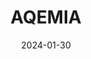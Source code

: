 ---  
layout: startup_page  
title: "AQEMIA"  
id: "aqemia.com"  
permalink: "/aqemiaaqemia.com01302024/"  
website: "https://www.aqemia.com/"  
funding_round: "Series A"  
funding_amount: "€60M"  
investors: "Wendel Growth, Bpifrance Large Venture, Eurazeo, Elaia"  
about: "AQEMIA is a next-generation pharmatech company utilizing generative AI and deep physics to accelerate drug discovery. Its proprietary platform designs innovative drug candidates for various critical diseases, boasting several successful projects in its internal pipeline and collaborations with pharmaceutical companies. The company's unique approach aims to significantly reshape the drug discovery landscape."  
markets: "Healthtech, Life Sciences, AI"  
hq: "Paris, Île-de-France, France"  
founded_year: "2019"  
linkedin: "https://www.linkedin.com/company/aqemia/"  
twitter: "https://twitter.com/aqemia"  
instagram: ""  
facebook: ""  
crunchbase: "https://www.crunchbase.com/organization/aqemia"  
pitchbook: "https://pitchbook.com/profiles/company/331798-24"  

date_display: "30-Jan-2024"  
date: "2024-01-30"

# SEO Optimization  
meta_title: "AQEMIA - Series A Funding (€60M)"  
meta_description: "AQEMIA, AQEMIA is a next-generation pharmatech company utilizing generative AI and deep physics to accelerate drug discovery. Its proprietary platform designs..."  
meta_keywords: "AQEMIA, Healthtech, Life Sciences, AI, Series A funding"  
canonical_url: "https://startup.projectstartups.com/aqemiaaqemia.com01302024/"  
---
